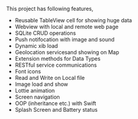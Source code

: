 This project has following features, 
- Reusable TableView cell for showing huge data 
- Webview with local and remote web page
- SQLite CRUD operations
- Push notifocation with image and sound
- Dynamic xib load
- Geolocation servicesand showing on Map
- Extension methods for Data Types
- RESTful service communications
- Font icons
- Read and Write on Local file
- Image load and show
- Lottie animation
- Screen navigation
- OOP (inheritance etc.) with Swift
- Splash Screen and Battery status


